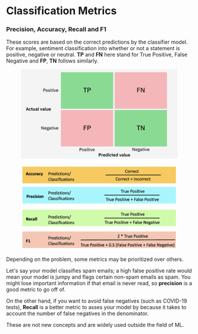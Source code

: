 # Classification Metrics

### Precision, Accuracy, Recall and F1

These scores are based on the correct predictions by the classifier model. For example, sentiment classification into whether or not a statement is positive, negative or neutral. **TP** and **FN** here stand for True Positive, False Negative and **FP**, **TN** follows similarly.

<figure><img src="../.gitbook/assets/Untitled.png" alt=""><figcaption></figcaption></figure>

<figure><img src="../.gitbook/assets/Untitled (1).png" alt=""><figcaption></figcaption></figure>

Depending on the problem, some metrics may be prioritized over others.

Let's say your model classifies spam emails; a high false positive rate would mean your model is jumpy and flags certain non-spam emails as spam. You might lose important information if that email is never read, so **precision** is a good metric to go off of.

On the other hand, if you want to avoid false negatives (such as COVID-19 tests), **Recall** is a better metric to asses your model by because it takes to account the number of false negatives in the denominator.

These are not new concepts and are widely used outside the field of ML.
